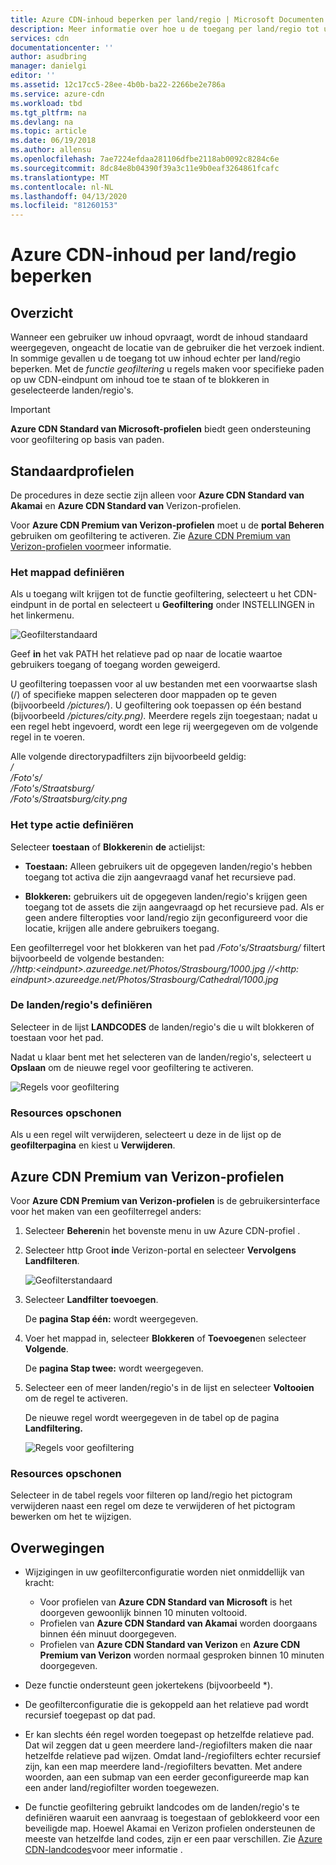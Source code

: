 ```yaml
---
title: Azure CDN-inhoud beperken per land/regio | Microsoft Documenten
description: Meer informatie over hoe u de toegang per land/regio tot uw Azure CDN-inhoud beperken met behulp van de functie geofiltering.
services: cdn
documentationcenter: ''
author: asudbring
manager: danielgi
editor: ''
ms.assetid: 12c17cc5-28ee-4b0b-ba22-2266be2e786a
ms.service: azure-cdn
ms.workload: tbd
ms.tgt_pltfrm: na
ms.devlang: na
ms.topic: article
ms.date: 06/19/2018
ms.author: allensu
ms.openlocfilehash: 7ae7224efdaa281106dfbe2118ab0092c8284c6e
ms.sourcegitcommit: 8dc84e8b04390f39a3c11e9b0eaf3264861fcafc
ms.translationtype: MT
ms.contentlocale: nl-NL
ms.lasthandoff: 04/13/2020
ms.locfileid: "81260153"
---
```

# <a name="restrict-azure-cdn-content-by-countryregion"></a>Azure CDN-inhoud per land/regio beperken

## <a name="overview"></a>Overzicht
Wanneer een gebruiker uw inhoud opvraagt, wordt de inhoud standaard weergegeven, ongeacht de locatie van de gebruiker die het verzoek indient. In sommige gevallen u de toegang tot uw inhoud echter per land/regio beperken. Met de *functie geofiltering* u regels maken voor specifieke paden op uw CDN-eindpunt om inhoud toe te staan of te blokkeren in geselecteerde landen/regio's.

> [!IMPORTANT]
> **Azure CDN Standard van Microsoft-profielen** biedt geen ondersteuning voor geofiltering op basis van paden.
> 

## <a name="standard-profiles"></a>Standaardprofielen
De procedures in deze sectie zijn alleen voor **Azure CDN Standard van Akamai** en **Azure CDN Standard van** Verizon-profielen. 

Voor **Azure CDN Premium van Verizon-profielen** moet u de **portal Beheren** gebruiken om geofiltering te activeren. Zie [Azure CDN Premium van Verizon-profielen voor](#azure-cdn-premium-from-verizon-profiles)meer informatie.

### <a name="define-the-directory-path"></a>Het mappad definiëren
Als u toegang wilt krijgen tot de functie geofiltering, selecteert u het CDN-eindpunt in de portal en selecteert u **Geofiltering** onder INSTELLINGEN in het linkermenu. 

![Geofilterstandaard](./media/cdn-filtering/cdn-geo-filtering-standard.png)

Geef **in** het vak PATH het relatieve pad op naar de locatie waartoe gebruikers toegang of toegang worden geweigerd. 

U geofiltering toepassen voor al uw bestanden met een voorwaartse slash (/) of specifieke mappen selecteren door mappaden op te geven (bijvoorbeeld */pictures/*). U geofiltering ook toepassen op één bestand (bijvoorbeeld */pictures/city.png).* Meerdere regels zijn toegestaan; nadat u een regel hebt ingevoerd, wordt een lege rij weergegeven om de volgende regel in te voeren.

Alle volgende directorypadfilters zijn bijvoorbeeld geldig:   
*/*                                 
*/Foto's/*     
*/Foto's/Straatsburg/*     
*/Foto's/Straatsburg/city.png*

### <a name="define-the-type-of-action"></a>Het type actie definiëren

Selecteer **toestaan** of **Blokkeren**in **de** actielijst: 

- **Toestaan:** Alleen gebruikers uit de opgegeven landen/regio's hebben toegang tot activa die zijn aangevraagd vanaf het recursieve pad.

- **Blokkeren:** gebruikers uit de opgegeven landen/regio's krijgen geen toegang tot de assets die zijn aangevraagd op het recursieve pad. Als er geen andere filteropties voor land/regio zijn geconfigureerd voor die locatie, krijgen alle andere gebruikers toegang.

Een geofilterregel voor het blokkeren van het pad */Foto's/Straatsburg/* filtert bijvoorbeeld de volgende bestanden:     
*\//http:\<eindpunt>.azureedge.net/Photos/Strasbourg/1000.jpg*
*\//\<http: eindpunt>.azureedge.net/Photos/Strasbourg/Cathedral/1000.jpg*

### <a name="define-the-countriesregions"></a>De landen/regio's definiëren
Selecteer in de lijst **LANDCODES** de landen/regio's die u wilt blokkeren of toestaan voor het pad. 

Nadat u klaar bent met het selecteren van de landen/regio's, selecteert u **Opslaan** om de nieuwe regel voor geofiltering te activeren. 

![Regels voor geofiltering](./media/cdn-filtering/cdn-geo-filtering-rules.png)

### <a name="clean-up-resources"></a>Resources opschonen
Als u een regel wilt verwijderen, selecteert u deze in de lijst op de **geofilterpagina** en kiest u **Verwijderen**.

## <a name="azure-cdn-premium-from-verizon-profiles"></a>Azure CDN Premium van Verizon-profielen
Voor **Azure CDN Premium van Verizon-profielen** is de gebruikersinterface voor het maken van een geofilterregel anders:

1. Selecteer **Beheren**in het bovenste menu in uw Azure CDN-profiel .

2. Selecteer http Groot **in**de Verizon-portal en selecteer **Vervolgens Landfilteren**.

    ![Geofilterstandaard](./media/cdn-filtering/cdn-geo-filtering-premium.png)

3. Selecteer **Landfilter toevoegen**.

    De **pagina Stap één:** wordt weergegeven.

4. Voer het mappad in, selecteer **Blokkeren** of **Toevoegen**en selecteer **Volgende**.

    De **pagina Stap twee:** wordt weergegeven. 

5. Selecteer een of meer landen/regio's in de lijst en selecteer **Voltooien** om de regel te activeren. 
    
    De nieuwe regel wordt weergegeven in de tabel op de pagina **Landfiltering.**

    ![Regels voor geofiltering](./media/cdn-filtering/cdn-geo-filtering-premium-rules.png)

### <a name="clean-up-resources"></a>Resources opschonen
Selecteer in de tabel regels voor filteren op land/regio het pictogram verwijderen naast een regel om deze te verwijderen of het pictogram bewerken om het te wijzigen.

## <a name="considerations"></a>Overwegingen
* Wijzigingen in uw geofilterconfiguratie worden niet onmiddellijk van kracht:
   * Voor profielen van **Azure CDN Standard van Microsoft** is het doorgeven gewoonlijk binnen 10 minuten voltooid. 
   * Profielen van **Azure CDN Standard van Akamai** worden doorgaans binnen één minuut doorgegeven. 
   * Profielen van **Azure CDN Standard van Verizon** en **Azure CDN Premium van Verizon** worden normaal gesproken binnen 10 minuten doorgegeven. 
 
* Deze functie ondersteunt geen jokertekens (bijvoorbeeld *).

* De geofilterconfiguratie die is gekoppeld aan het relatieve pad wordt recursief toegepast op dat pad.

* Er kan slechts één regel worden toegepast op hetzelfde relatieve pad. Dat wil zeggen dat u geen meerdere land-/regiofilters maken die naar hetzelfde relatieve pad wijzen. Omdat land-/regiofilters echter recursief zijn, kan een map meerdere land-/regiofilters bevatten. Met andere woorden, aan een submap van een eerder geconfigureerde map kan een ander land/regiofilter worden toegewezen.

* De functie geofiltering gebruikt landcodes om de landen/regio's te definiëren waaruit een aanvraag is toegestaan of geblokkeerd voor een beveiligde map. Hoewel Akamai en Verizon profielen ondersteunen de meeste van hetzelfde land codes, zijn er een paar verschillen. Zie [Azure CDN-landcodes](/previous-versions/azure/mt761717(v=azure.100))voor meer informatie . 

